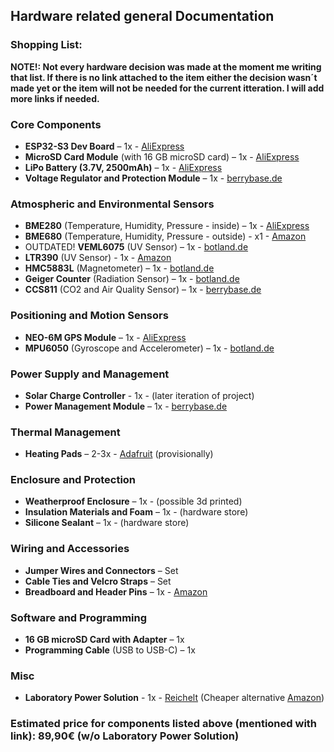 ## Hardware related general Documentation

### Shopping List:

**NOTE!: Not every hardware decision was made at the moment me writing that list. If there is no link attached to the item either the decision wasn´t made yet or the item will not be needed for the current itteration. I will add more links if needed.**

### **Core Components**
- **ESP32-S3 Dev Board** – 1x - [AliExpress](https://tinyurl.com/ydwav7vj)
- **MicroSD Card Module** (with 16 GB microSD card) – 1x - [AliExpress](https://tinyurl.com/5bh5mu69)
- **LiPo Battery (3.7V, 2500mAh)** – 1x - [AliExpress](https://tinyurl.com/6c6vwx53)
- **Voltage Regulator and Protection Module** – 1x - [berrybase.de](https://tinyurl.com/mr3f82tz)

### **Atmospheric and Environmental Sensors**
- **BME280** (Temperature, Humidity, Pressure - inside) – 1x - [AliExpress](https://tinyurl.com/5d2355uu)
- **BME680** (Temperature, Humidity, Pressure - outside) - x1 - [Amazon](https://tinyurl.com/yc7882nt)
- OUTDATED! **VEML6075** (UV Sensor) – 1x - [botland.de](https://tinyurl.com/3n875zkb)
- **LTR390** (UV Sensor) - 1x - [Amazon](https://tinyurl.com/jz49evyr)
- **HMC5883L** (Magnetometer) – 1x - [botland.de](https://tinyurl.com/u9dxfzah)
- **Geiger Counter** (Radiation Sensor) – 1x - [botland.de](https://tinyurl.com/2xyd22tk)
- **CCS811** (CO2 and Air Quality Sensor) – 1x - [berrybase.de](https://tinyurl.com/3nzbmwf9)

### **Positioning and Motion Sensors**
- **NEO-6M GPS Module** – 1x - [AliExpress](https://tinyurl.com/3zjcscx5)
- **MPU6050** (Gyroscope and Accelerometer) – 1x - [botland.de](https://tinyurl.com/5n8y7z2f)

### **Power Supply and Management**
- **Solar Charge Controller** - 1x - (later iteration of project)
- **Power Management Module** – 1x - [berrybase.de](https://tinyurl.com/mtynb765)

### **Thermal Management**
- **Heating Pads** – 2-3x - [Adafruit](https://www.adafruit.com/product/1481) (provisionally)

### **Enclosure and Protection**
- **Weatherproof Enclosure** – 1x - (possible 3d printed)
- **Insulation Materials and Foam** – 1x - (hardware store)
- **Silicone Sealant** – 1x - (hardware store)

### **Wiring and Accessories**
- **Jumper Wires and Connectors** – Set 
- **Cable Ties and Velcro Straps** – Set 
- **Breadboard and Header Pins** – 1x - [Amazon](https://tinyurl.com/yndfab6x)

### **Software and Programming**
- **16 GB microSD Card with Adapter** – 1x 
- **Programming Cable** (USB to USB-C) – 1x 

### **Misc**
- **Laboratory Power Solution** - 1x - [Reichelt](https://tinyurl.com/3tfyv2jr) (Cheaper alternative [Amazon](https://tinyurl.com/mr3e3r4n))

### Estimated price for components listed above (mentioned with link): 89,90€ (w/o Laboratory Power Solution)
